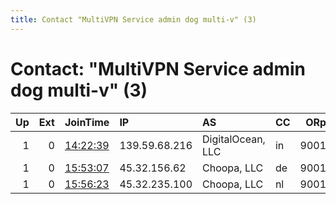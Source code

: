 ```yaml
---
title: Contact "MultiVPN Service admin dog multi-v" (3)
---
```


# Contact: "MultiVPN Service admin dog multi-v" (3)

|   Up |   Ext | JoinTime                                                                                            | IP            | AS                | CC   |   ORp |   Dirp | OS    | Version   | Nickname   |   eFamMembers |
|-----:|------:|:----------------------------------------------------------------------------------------------------|:--------------|:------------------|:-----|------:|-------:|:------|:----------|:-----------|--------------:|
|    1 |     0 | [14:22:39](https://metrics.torproject.org/rs.html#details/89697E61FDC1799FD342AD083A887CAEEEABB82B) | 139.59.68.216 | DigitalOcean, LLC | in   |  9001 |      0 | Linux | 0.3.4.8   | India1     |             1 |
|    1 |     0 | [15:53:07](https://metrics.torproject.org/rs.html#details/28826838469DC987DD7ABCD8447BB6F46C8F854F) | 45.32.156.62  | Choopa, LLC       | de   |  9001 |      0 | Linux | 0.3.4.8   | ServerDNS  |             1 |
|    1 |     0 | [15:56:23](https://metrics.torproject.org/rs.html#details/C59E17B9270F5CE32296A99587736603C7DC4DCE) | 45.32.235.100 | Choopa, LLC       | nl   |  9001 |      0 | Linux | 0.3.4.8   | MultiVPN   |             1 |

